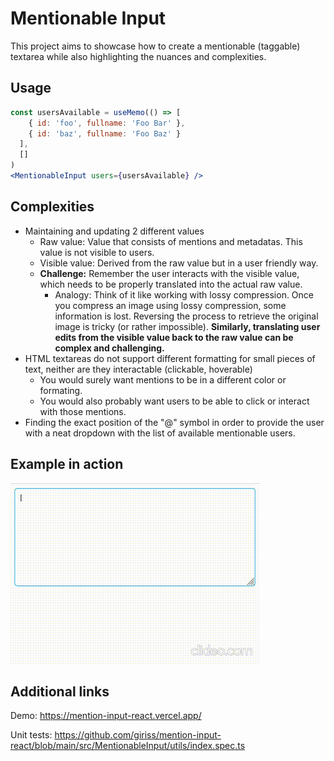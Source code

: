 # Mentionable Input

This project aims to showcase how to create a mentionable (taggable) textarea while also highlighting the nuances and complexities.

## Usage
```jsx
const usersAvailable = useMemo(() => [
    { id: 'foo', fullname: 'Foo Bar' },
    { id: 'baz', fullname: 'Foo Baz' }
  ],
  []
)
<MentionableInput users={usersAvailable} />
```

## Complexities

- Maintaining and updating 2 different values
  - Raw value: Value that consists of mentions and metadatas. This value is not visible to users.
  - Visible value: Derived from the raw value but in a user friendly way.
  - <strong>Challenge:</strong> Remember the user interacts with the visible value, which needs to be properly translated into the actual raw value.
    - Analogy: Think of it like working with lossy compression. Once you compress an image using lossy compression, some information is lost. Reversing the process to retrieve the original image is tricky (or rather impossible). <strong>Similarly, translating user edits from the visible value back to the raw value can be complex and challenging.</strong>
- HTML textareas do not support different formatting for small pieces of text, neither are they interactable (clickable, hoverable)
  - You would surely want mentions to be in a different color or formating.
  - You would also probably want users to be able to click or interact with those mentions.
- Finding the exact position of the "@" symbol in order to provide the user with a neat dropdown with the list of available mentionable users.

## Example in action

<img src="./example.gif" alt="Example in action" />

## Additional links

Demo: https://mention-input-react.vercel.app/

Unit tests: https://github.com/giriss/mention-input-react/blob/main/src/MentionableInput/utils/index.spec.ts
